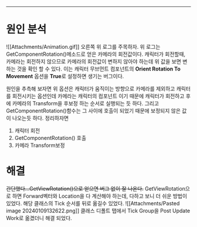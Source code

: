 ---
# 원인 분석
![[Attachments/Animation.gif]]
오른쪽 위 로그를 주목하자. 위 로그는 GetComponentRotation()메소드로 얻은 카메라의 회전값이다.
캐릭터가 회전할때, 카메라는 회전하지 않으므로 카메라의 회전값이 변하지 않아야 하는데 위 값을 보면 변하는 것을 확인 할 수 있다. 이는 캐릭터 무브먼트 컴포넌트의 **Orient Rotation To Movement** 옵션을 **True**로 설정하면 생기는 버그이다.

원인을 추측해 보자면 위 옵션은 캐릭터가 움직이는 방향으로 카메라를 제외하고 캐릭터를 회전시키는 옵션인데 카메라는 캐릭터의 컴포넌트 이기 때문에 캐릭터가 회전하고 후에 카메라의 Transform을 후보정 하는 순서로 실행되는 듯 하다. 그리고 GetComponentRotation()함수는 그 사이에 호출이 되었기 때문에 보정되지 않은 값이 나오는듯 하다. 정리하자면
1. 캐릭터 회전
2. GetComponentRotation() 호출
3. 카메라 Transform보정

# 해결
~~간단했다...GetViewRotation()으로 얻으면 버그 없이 잘 나온다.~~
GetViewRotation으로 하면 Forward벡터와 Location을 다 계산해야 하는데, 다하고 보니 더 쉬운 방법이 있었다.
해당 클래스의 Tick 순서를 뒤로 옮길수 있었다.
![[Attachments/Pasted image 20240109132622.png]]
클래스 디폴트 탭에서  Tick Group을 Post Update Work로 옮겼더니 해결 되었다.